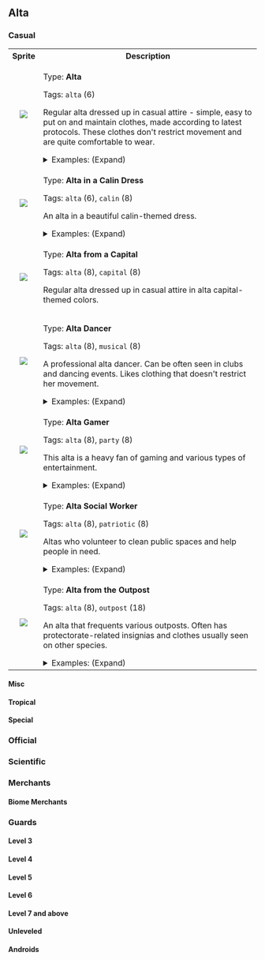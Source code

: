 ## Alta

### Casual

<table> <tbody valign="top">

<tr valign="middle"><th>
Sprite
</th> <th>
Description </th></tr>

<tr><td valign="middle" align="middle">

![ ](https://raw.githubusercontent.com/wiki/Ceterai/Enternia/images/sprites/casual1.png)
</td><td>

Type: **Alta**

Tags: `alta` (6)

Regular alta dressed up in casual attire - simple, easy to put on and maintain clothes, made according to latest protocols. These clothes don't restrict movement and are quite comfortable to wear.

<details>
<summary>Examples: (Expand)</summary>

![ ](https://raw.githubusercontent.com/wiki/Ceterai/Enternia/images/sprites/casual1.png)
![ ](https://raw.githubusercontent.com/wiki/Ceterai/Enternia/images/sprites/casual2.png)

![ ](https://raw.githubusercontent.com/wiki/Ceterai/Enternia/images/tenants/casual14.png)
![ ](https://raw.githubusercontent.com/wiki/Ceterai/Enternia/images/tenants/casual10.png)
![ ](https://raw.githubusercontent.com/wiki/Ceterai/Enternia/images/tenants/casual6.png)
![ ](https://raw.githubusercontent.com/wiki/Ceterai/Enternia/images/tenants/casual7.png)
![ ](https://raw.githubusercontent.com/wiki/Ceterai/Enternia/images/tenants/casual8.png)
![ ](https://raw.githubusercontent.com/wiki/Ceterai/Enternia/images/tenants/casual9.png)
![ ](https://raw.githubusercontent.com/wiki/Ceterai/Enternia/images/tenants/casual5.png)
![ ](https://raw.githubusercontent.com/wiki/Ceterai/Enternia/images/tenants/casual13.png)
![ ](https://raw.githubusercontent.com/wiki/Ceterai/Enternia/images/tenants/casual11.png)
![ ](https://raw.githubusercontent.com/wiki/Ceterai/Enternia/images/tenants/casual15.png)
![ ](https://raw.githubusercontent.com/wiki/Ceterai/Enternia/images/tenants/casual16.png)

</details>

</td></tr>

<tr><td valign="middle" align="middle">

![ ](https://raw.githubusercontent.com/wiki/Ceterai/Enternia/images/sprites/raw/npcs/calin1.png)
</td><td>

Type: **Alta in a Calin Dress**

Tags: `alta` (6), `calin` (8)

An alta in a beautiful calin-themed dress.

<details>
<summary>Examples: (Expand)</summary>

![ ](https://raw.githubusercontent.com/wiki/Ceterai/Enternia/images/tenants/calin1.png)
![ ](https://raw.githubusercontent.com/wiki/Ceterai/Enternia/images/tenants/calin2.png)
![ ](https://raw.githubusercontent.com/wiki/Ceterai/Enternia/images/tenants/calin3.png)
![ ](https://raw.githubusercontent.com/wiki/Ceterai/Enternia/images/tenants/calin4.png)
![ ](https://raw.githubusercontent.com/wiki/Ceterai/Enternia/images/tenants/calin5.png)

</details>

</td></tr>

<tr><td valign="middle" align="middle">

![ ](https://raw.githubusercontent.com/wiki/Ceterai/Enternia/images/sprites/raw/npcs/capital1.png)
</td><td>

Type: **Alta from a Capital**

Tags: `alta` (8), `capital` (8)

Regular alta dressed up in casual attire in alta capital-themed colors.

</td></tr>

<tr><td valign="middle" align="middle">

![ ](https://raw.githubusercontent.com/wiki/Ceterai/Enternia/images/sprites/raw/npcs/dancer2.png)
</td><td>

Type: **Alta Dancer**

Tags: `alta` (8), `musical` (8)

A professional alta dancer. Can be often seen in clubs and dancing events. Likes clothing that doesn't restrict her movement.

<details>
<summary>Examples: (Expand)</summary>

![ ](https://raw.githubusercontent.com/wiki/Ceterai/Enternia/images/tenants/dancer1.png)
![ ](https://raw.githubusercontent.com/wiki/Ceterai/Enternia/images/tenants/dancer5.png)
![ ](https://raw.githubusercontent.com/wiki/Ceterai/Enternia/images/tenants/dancer3.png)
![ ](https://raw.githubusercontent.com/wiki/Ceterai/Enternia/images/tenants/dancer2.png)

</details>

</td></tr>

<tr><td valign="middle" align="middle">

![ ](https://raw.githubusercontent.com/wiki/Ceterai/Enternia/images/sprites/raw/npcs/gamer2.png)
</td><td>

Type: **Alta Gamer**

Tags: `alta` (8), `party` (8)

This alta is a heavy fan of gaming and various types of entertainment.

<details>
<summary>Examples: (Expand)</summary>

![ ](https://raw.githubusercontent.com/wiki/Ceterai/Enternia/images/tenants/gamer1.png)
![ ](https://raw.githubusercontent.com/wiki/Ceterai/Enternia/images/tenants/gamer2.png)
![ ](https://raw.githubusercontent.com/wiki/Ceterai/Enternia/images/tenants/gamer3.png)

</details>

</td></tr>

<tr><td valign="middle" align="middle">

![ ](https://raw.githubusercontent.com/wiki/Ceterai/Enternia/images/sprites/social1.png)
</td><td>

Type: **Alta Social Worker**

Tags: `alta` (8), `patriotic` (8)

Altas who volunteer to clean public spaces and help people in need.

<details>
<summary>Examples: (Expand)</summary>

![ ](https://raw.githubusercontent.com/wiki/Ceterai/Enternia/images/tenants/social1.png)
![ ](https://raw.githubusercontent.com/wiki/Ceterai/Enternia/images/tenants/social2.png)
![ ](https://raw.githubusercontent.com/wiki/Ceterai/Enternia/images/tenants/social3.png)
![ ](https://raw.githubusercontent.com/wiki/Ceterai/Enternia/images/tenants/social4.png)
![ ](https://raw.githubusercontent.com/wiki/Ceterai/Enternia/images/tenants/social5.png)

</details>

</td></tr>

<tr><td valign="middle" align="middle">

![ ](https://raw.githubusercontent.com/wiki/Ceterai/Enternia/images/sprites/peace1.png)
</td><td>

Type: **Alta from the Outpost**

Tags: `alta` (8), `outpost` (18)

An alta that frequents various outposts. Often has protectorate-related insignias and clothes usually seen on other species.

<details>
<summary>Examples: (Expand)</summary>

![ ](https://raw.githubusercontent.com/wiki/Ceterai/Enternia/images/sprites/raw/npcs/outpost1.png)

</details>

</td></tr>

</table>

#### Misc

#### Tropical

#### Special

### Official

### Scientific

### Merchants

#### Biome Merchants

### Guards

#### Level 3

#### Level 4

#### Level 5

#### Level 6

#### Level 7 and above

#### Unleveled

#### Androids
